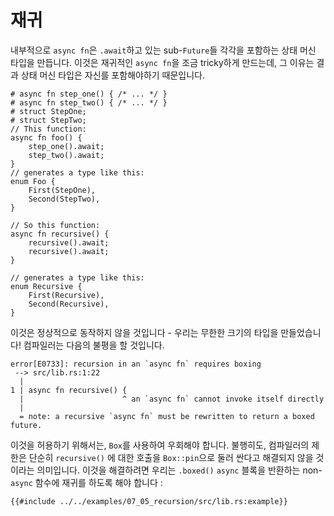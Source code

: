 # 재귀

내부적으로 `async fn`은 `.await`하고 있는 sub-`Future`들 각각을 포함하는 상태 머신 타입을 만듭니다.
이것은 재귀적인 `async fn`을 조금 tricky하게 만드는데,
그 이유는 결과 상태 머신 타입은 자신를 포함해야하기 때문입니다.

```rust,edition2018
# async fn step_one() { /* ... */ }
# async fn step_two() { /* ... */ }
# struct StepOne;
# struct StepTwo;
// This function:
async fn foo() {
    step_one().await;
    step_two().await;
}
// generates a type like this:
enum Foo {
    First(StepOne),
    Second(StepTwo),
}

// So this function:
async fn recursive() {
    recursive().await;
    recursive().await;
}

// generates a type like this:
enum Recursive {
    First(Recursive),
    Second(Recursive),
}
```

이것은 정상적으로 동작하지 않을 것입니다 - 우리는 무한한 크기의 타입을 만들었습니다!
컴파일러는 다음의 불평을 할 것입니다.

```
error[E0733]: recursion in an `async fn` requires boxing
 --> src/lib.rs:1:22
  |
1 | async fn recursive() {
  |                      ^ an `async fn` cannot invoke itself directly
  |
  = note: a recursive `async fn` must be rewritten to return a boxed future.
```

이것을 허용하기 위해서는, `Box`를 사용하여 우회해야 합니다.
불행히도, 컴파일러의 제한은 단순히 `recursive()` 에 대한 호출을 `Box::pin`으로 둘러 싼다고 해결되지 않을 것이라는 의미입니다.
이것을 해결하려면 우리는 `.boxed()` `async` 블록을 반환하는 non-`async` 함수에 재귀를 하도록 해야 합니다 :

```rust,edition2018
{{#include ../../examples/07_05_recursion/src/lib.rs:example}}
```
